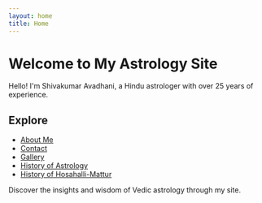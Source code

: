 ```yaml
---
layout: home
title: Home
---
```


# Welcome to My Astrology Site

Hello! I'm Shivakumar Avadhani, a Hindu astrologer with over 25 years of experience.

## Explore

- [About Me](/about-me/)
- [Contact](/contact/)
- [Gallery](/gallery/)
- [History of Astrology](/history-of-astrology/)
- [History of Hosahalli-Mattur](/history-of-hosahalli-mattur/)

Discover the insights and wisdom of Vedic astrology through my site.
